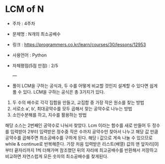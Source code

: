 # LCM of N
* 주차 : 4주차
* 문제명 : N개의 최소공배수
* 링크 : https://programmers.co.kr/learn/courses/30/lessons/12953
* 사용언어 : Python
* 자체평점(5점 만점) : 2/5
 
  —

* 풀이
LCM을 구하는 공식과, 두 수를 어떻게 비교할 것인지 설계할 수 있다면 쉽게 풀 수 있다.
LCM을 구하는 공식은 총 3가지가 있다.
1. 두 수의 배수로 각각 집합을 만들고, 교집합 중 가장 작은 원소를 찾는 방법
2. 서로소 a’, b’, 최대공약수를 모두 곱해서 찾는 공약수로 나누는 방법
3. 소인수분해를 하고, 지수를 활용하는 방법

해당 소스는 2번째인 공약수로 나눠서 찾았다.
Lcm 이라는 함수를 새로 만들어 두 정수를 입력받아 2부터 입력받은 정수중 작은 수까지 공약수만 찾아서 나누고 해당 값 만큼 공약수를 곱해주면 최소공배수를 구하게 된다. 해당 i 값으로 게속 나눌 수 있으므로 while & continue로 반복해준다.
가장 처음 입력받은 리스트(배열) 값의 맨 앞자리[0]부터 끝자리까지 1씩 더해가며 참조했던 뒤의 자리에 최고공배수를 반환해서 저장하고 비교하면 자연스럽게 모든 숫자의 최소공배수를 찾게된다.